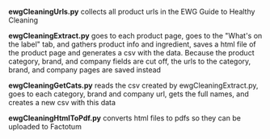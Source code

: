 **ewgCleaningUrls.py** collects all product urls in the EWG Guide to Healthy Cleaning

**ewgCleaningExtract.py** goes to each product page, goes to the "What's on the label" tab, and gathers product info and ingredient, saves a html file of the product page and generates a csv with the data. Because the product category, brand, and company fields are cut off, the urls to the category, brand, and company pages are saved instead

**ewgCleaningGetCats.py** reads the csv created by ewgCleaningExtract.py, goes to each category, brand and company url, gets the full names, and creates a new csv with this data

**ewgCleaningHtmlToPdf.py** converts html files to pdfs so they can be uploaded to Factotum

